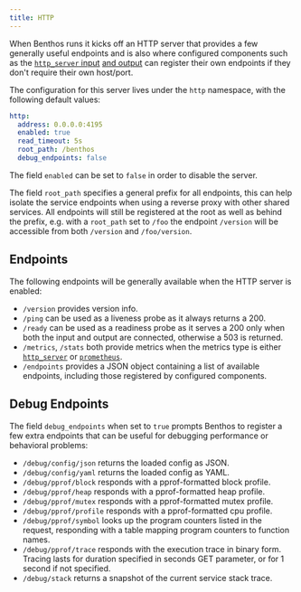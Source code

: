 ```yaml
---
title: HTTP
---
```


When Benthos runs it kicks off an HTTP server that provides a few generally useful endpoints and is also where configured components such as the [`http_server` input][inputs.http_server] [and output][outputs.http_server] can register their own endpoints if they don't require their own host/port.

The configuration for this server lives under the `http` namespace, with the following default values:

```yaml
http:
  address: 0.0.0.0:4195
  enabled: true
  read_timeout: 5s
  root_path: /benthos
  debug_endpoints: false
```

The field `enabled` can be set to `false` in order to disable the server.

The field `root_path` specifies a general prefix for all endpoints, this can help isolate the service endpoints when using a reverse proxy with other shared services. All endpoints will still be registered at the root as well as behind the prefix, e.g. with a `root_path` set to `/foo` the endpoint `/version` will be accessible from both `/version` and `/foo/version`.

## Endpoints

The following endpoints will be generally available when the HTTP server is enabled:

- `/version` provides version info.
- `/ping` can be used as a liveness probe as it always returns a 200.
- `/ready` can be used as a readiness probe as it serves a 200 only when both the input and output are connected, otherwise a 503 is returned.
- `/metrics`, `/stats` both provide metrics when the metrics type is either [`http_server`][metrics.http_server] or [`prometheus`][metrics.prometheus].
- `/endpoints` provides a JSON object containing a list of available endpoints, including those registered by configured components.

## Debug Endpoints

The field `debug_endpoints` when set to `true` prompts Benthos to register a few extra endpoints that can be useful for debugging performance or behavioral problems:

- `/debug/config/json` returns the loaded config as JSON.
- `/debug/config/yaml` returns the loaded config as YAML.
- `/debug/pprof/block` responds with a pprof-formatted block profile.
- `/debug/pprof/heap` responds with a pprof-formatted heap profile.
- `/debug/pprof/mutex` responds with a pprof-formatted mutex profile.
- `/debug/pprof/profile` responds with a pprof-formatted cpu profile.
- `/debug/pprof/symbol` looks up the program counters listed in the request, responding with a table mapping program counters to function names.
- `/debug/pprof/trace` responds with the execution trace in binary form. Tracing lasts for duration specified in seconds GET parameter, or for 1 second if not specified.
- `/debug/stack` returns a snapshot of the current service stack trace.

[inputs.http_server]: /docs/components/inputs/http_server
[outputs.http_server]: /docs/components/outputs/http_server
[metrics.http_server]: /docs/components/metrics/http_server
[metrics.prometheus]: /docs/components/metrics/prometheus
